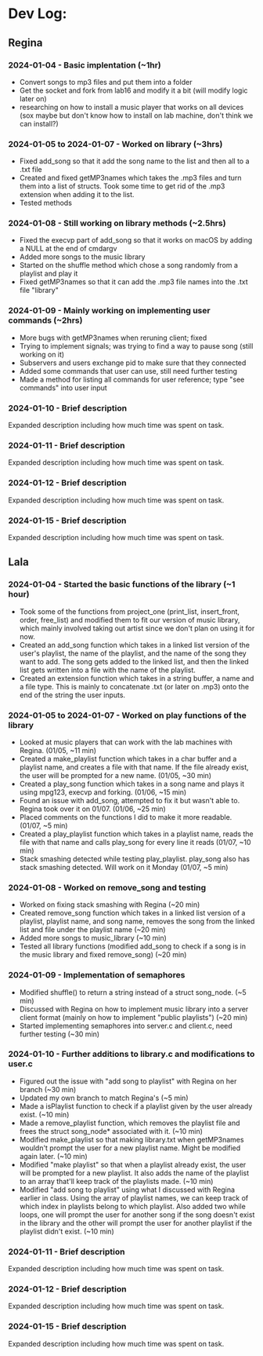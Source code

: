 # Dev Log:

## Regina

### 2024-01-04 - Basic implentation (~1hr)
-  Convert songs to mp3 files and put them into a folder 
-  Get the socket and fork from lab16 and modify it a bit (will modify logic later on)
-  researching on how to install a music player that works on all devices (sox maybe but don't know how to install on lab machine, don't think we can install?)

### 2024-01-05 to 2024-01-07 - Worked on library (~3hrs)
-  Fixed add_song so that it add the song name to the list and then all to a .txt file
-  Created and fixed getMP3names which takes the .mp3 files and turn them into a list of structs. Took some time to get rid of the .mp3 extension when adding it to the list.
-  Tested methods

### 2024-01-08 - Still working on library methods (~2.5hrs)
-  Fixed the execvp part of add_song so that it works on macOS by adding a NULL at the end of cmdargv
-  Added more songs to the music library
-  Started on the shuffle method which chose a song randomly from a playlist and play it
-  Fixed getMP3names so that it can add the .mp3 file names into the .txt file "library"

### 2024-01-09 - Mainly working on implementing user commands (~2hrs)
- More bugs with getMP3names when reruning client; fixed
- Trying to implement signals; was trying to find a way to pause song (still working on it)
- Subservers and users exchange pid to make sure that they connected
- Added some commands that user can use, still need further testing
- Made a method for listing all commands for user reference; type "see commands" into user input

### 2024-01-10 - Brief description
Expanded description including how much time was spent on task.

### 2024-01-11 - Brief description
Expanded description including how much time was spent on task.

### 2024-01-12 - Brief description
Expanded description including how much time was spent on task.

### 2024-01-15 - Brief description
Expanded description including how much time was spent on task.

## Lala

### 2024-01-04 - Started the basic functions of the library (~1 hour)
-  Took some of the functions from project_one (print_list, insert_front, order, free_list) and modified them to fit our version of music library, which mainly involved taking out artist since we don't plan on using it for now. 
-  Created an add_song function which takes in a linked list version of the user's playlist, the name of the playlist, and the name of the song they want to add. The song gets added to the linked list, and then the linked list gets written into a file with the name of the playlist.
-  Created an extension function which takes in a string buffer, a name and a file type. This is mainly to concatenate .txt (or later on .mp3) onto the end of the string the user inputs.

### 2024-01-05 to 2024-01-07 - Worked on play functions of the library
- Looked at music players that can work with the lab machines with Regina. (01/05, ~11 min)
- Created a make_playlist function which takes in a char buffer and a playlist name, and creates a file with that name. If the file already exist, the user will be prompted for a new name. (01/05, ~30 min)
- Created a play_song function which takes in a song name and plays it using mpg123, execvp and forking. (01/06, ~15 min)
- Found an issue with add_song, attempted to fix it but wasn't able to. Regina took over it on 01/07. (01/06, ~25 min)
- Placed comments on the functions I did to make it more readable. (01/07, ~5 min)
- Created a play_playlist function which takes in a playlist name, reads the file with that name and calls play_song for every line it reads (01/07, ~10 min) 
- Stack smashing detected while testing play_playlist. play_song also has stack smashing detected. Will work on it Monday (01/07, ~5 min)

### 2024-01-08 - Worked on remove_song and testing
- Worked on fixing stack smashing with Regina (~20 min)
- Created remove_song function which takes in a linked list version of a playlist, playlist name, and song name, removes the song from the linked list and file under the playlist name (~20 min)
- Added more songs to music_library (~10 min)
- Tested all library functions (modified add_song to check if a song is in the music library and fixed remove_song) (~20 min)

### 2024-01-09 - Implementation of semaphores
- Modified shuffle() to return a string instead of a struct song_node. (~5 min)
- Discussed with Regina on how to implement music library into a server client format (mainly on how to implement "public playlists") (~20 min)
- Started implementing semaphores into server.c and client.c, need further testing (~30 min)

### 2024-01-10 - Further additions to library.c and modifications to user.c
- Figured out the issue with "add song to playlist" with Regina on her branch (~30 min)
- Updated my own branch to match Regina's (~5 min)
- Made a isPlaylist function to check if a playlist given by the user already exist. (~10 min)
- Made a remove_playlist function, which removes the playlist file and frees the struct song_node* associated with it. (~10 min)
- Modified make_playlist so that making library.txt when getMP3names wouldn't prompt the user for a new playlist name. Might be modified again later. (~10 min)
- Modified "make playlist" so that when a playlist already exist, the user will be prompted for a new playlist. It also adds the name of the playlist to an array that'll keep track of the playlists made. (~10 min)
- Modified "add song to playlist" using what I discussed with Regina earlier in class. Using the array of playlist names, we can keep track of which index in playlists belong to which playlist. Also added two while loops, one will prompt the user for another song if the song doesn't exist in the library and the other will prompt the user for another playlist if the playlist didn't exist. (~10 min)

### 2024-01-11 - Brief description
Expanded description including how much time was spent on task.

### 2024-01-12 - Brief description
Expanded description including how much time was spent on task.

### 2024-01-15 - Brief description
Expanded description including how much time was spent on task.
